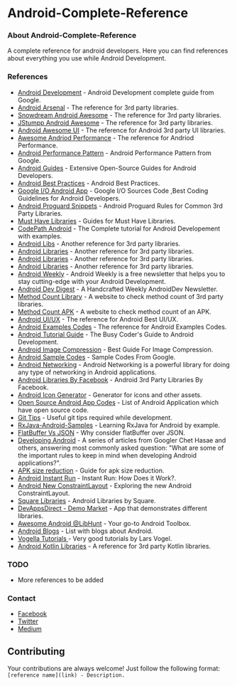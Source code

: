 # Android-Complete-Reference 

### About Android-Complete-Reference 

A complete reference for android developers. Here you can find references about everything you use while Android Development.

### References

- [Android Development](https://developer.android.com/index.html) - Android Development complete guide from Google.
- [Android Arsenal](http://android-arsenal.com/) - The reference for 3rd party libraries.
- [Snowdream Android Awesome](https://github.com/snowdream/awesome-android) - The reference for 3rd party libraries.
- [JStumpp Android Awesome](https://github.com/JStumpp/awesome-android) - The reference for 3rd party libraries.
- [Android Awesome UI](https://github.com/wasabeef/awesome-android-ui) - The reference for Android 3rd party UI libraries.
- [Awesome Andriod Performance](https://github.com/Juude/awesome-android-performance) - The reference for Andriod Performance.
- [Android Performance Pattern](https://www.youtube.com/playlist?list=PLOU2XLYxmsIKEOXh5TwZEv89aofHzNCiu) - Android Performance Pattern from Google.
- [Android Guides](https://github.com/codepath/android_guides) - Extensive Open-Source Guides for Android Developers.
- [Android Best Practices](https://github.com/futurice/android-best-practices) - Android Best Practices.
- [Google I/O Android App](https://github.com/google/iosched) - Google I/O Sources Code ,Best Coding Guidelines for Android Developers.
- [Android Proguard Snippets](https://github.com/krschultz/android-proguard-snippets) - Android Proguard Rules for Common 3rd Party Libraries.
- [Must Have Libraries](http://guides.codepath.com/android/Must-Have-Libraries#networking) - Guides for Must Have Libraries.
- [CodePath Android](http://guides.codepath.com/android) - The Complete tutorial for Android Developement with examples.
- [Android Libs](https://android-libs.com/) - Another reference for 3rd party libraries.
- [Android Libraries](http://alamkanak.github.io/android-libraries-and-resources/) - Another reference for 3rd party libraries.
- [Android Libraries](https://android-libraries.zeef.com/jurgen.stumpp) - Another reference for 3rd party libraries.
- [Android Libraries](http://p.codekk.com/) - Another reference for 3rd party libraries.
- [Android Weekly](http://androidweekly.net/) - Android Weekly is a free newsletter that helps you to stay cutting-edge with your Android Development.
- [Android Dev Digest](https://www.androiddevdigest.com/) - A Handcrafted Weekly AndroidDev Newsletter.
- [Method Count Library](http://www.methodscount.com/) - A website to check method count of 3rd party libraries.
- [Method Count APK](http://inloop.github.io/apk-method-count/) - A website to check method count of an APK.
- [Android UI/UX](http://androidniceties.tumblr.com/) - The reference for Android Best UI/UX.
- [Android Examples Codes](https://github.com/commonsguy/cw-omnibus) - The reference for Android Examples Codes.
- [Android Tutorial Guide](https://commonsware.com/Android/) - The Busy Coder's Guide to Android Development.
- [Android Image Compression](https://www.youtube.com/watch?v=r_LpCi6DQME) - Best Guide For Image Compression.
- [Android Sample Codes](https://github.com/googlesamples) - Sample Codes From Google.
- [Android Networking](https://github.com/amitshekhariitbhu/AndroidNetworking) - Android Networking is a powerful library for doing any type of networking in Android applications.
- [Android Libraries By Facebook](https://code.facebook.com/android/) - Android 3rd Party Libraries By Facebook.
- [Android Icon Generator](https://romannurik.github.io/AndroidAssetStudio/) - Generator for icons and other assets.
- [Open Source Android App Codes](https://en.wikipedia.org/wiki/List_of_free_and_open-source_Android_applications) - List of Android Application which have open source code.
- [Git Tips](https://github.com/git-tips/tips) - Useful git tips required while development.
- [RxJava-Android-Samples](https://github.com/kaushikgopal/RxJava-Android-Samples) - Learning RxJava for Android by example.
- [FlatBuffer Vs JSON](https://medium.com/@amitshekhar/why-consider-flatbuffer-over-json-2e4aa8d4ed07#.y7rmdkgq3) - Why consider flatBuffer over JSON.
- [Developing Android](https://medium.com/google-developers/developing-for-android-introduction-5345b451567c#.uenqgpr7q) - A series of articles from Googler Chet Hasae and others, answering most commonly asked question: "What are some of the important rules to keep in mind when developing Android applications?".
- [APK size reduction](https://medium.com/google-developers/smallerapk-part-1-anatomy-of-an-apk-da83c25e7003#.g5f6dfng9) - Guide for apk size reduction.
- [Android Instant Run](https://medium.com/google-developers/instant-run-how-does-it-work-294a1633367f#.5q59i049s) - Instant Run: How Does it Work?.
- [Android New ConstraintLayout](https://medium.com/exploring-android/exploring-the-new-android-constraintlayout-eed37fe8d8f1#.g25l4abme) - Exploring the new Android ConstraintLayout.
- [Square Libraries](http://square.github.io/#android) - Android Libraries by Square.
- [DevAppsDirect - Demo Market](https://play.google.com/store/apps/details?id=com.inappsquared.devappsdirect) - App that demonstrates different libraries.
- [Awesome Android @LibHunt](https://android.libhunt.com/) - Your go-to Android Toolbox.
- [Android Blogs](https://github.com/vbauer/android-blogs) - List with blogs about Android.
- [Vogella Tutorials ](http://www.vogella.com/tutorials/android.html) - Very good tutorials by Lars Vogel.
- [Android Kotlin Libraries](https://github.com/mcxiaoke/awesome-kotlin) - A reference for 3rd party Kotlin libraries.

### TODO
- More references to be added

### Contact
- [Facebook](https://www.facebook.com/amit.shekhar.iitbhu)
- [Twitter](https://twitter.com/amitiitbhu)
- [Medium](https://medium.com/@amitshekhar)


## Contributing

Your contributions are always welcome! Just follow the following format: `[reference name](link) - Description.`


